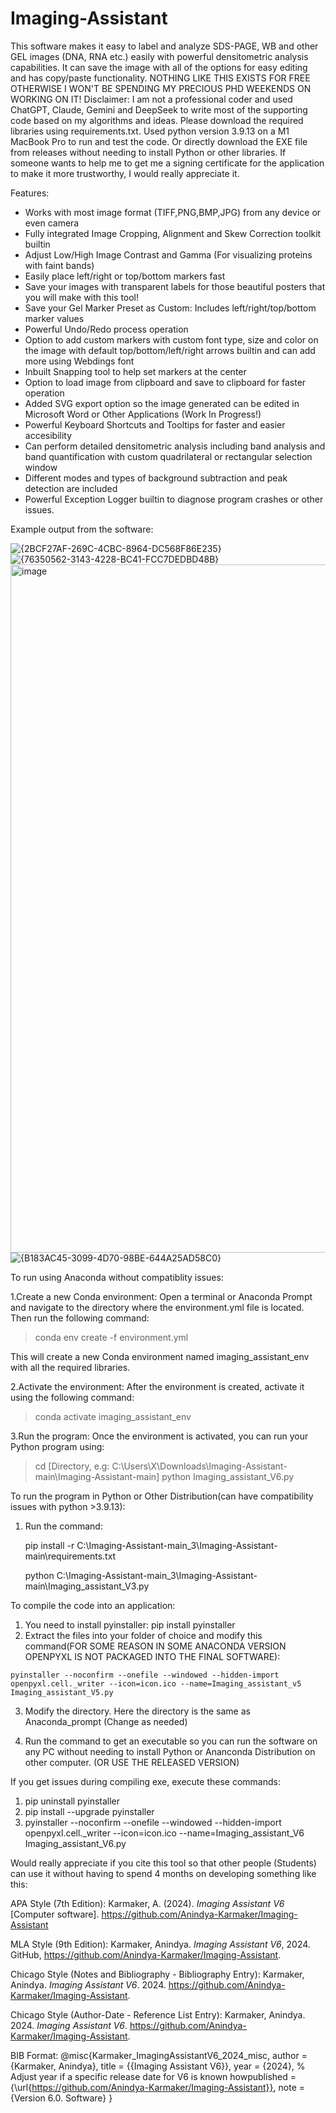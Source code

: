 # Imaging-Assistant
This software makes it easy to label and analyze SDS-PAGE, WB and other GEL images (DNA, RNA etc.) easily with powerful densitometric analysis capabilities. It can save the image with all of the options for easy editing and has copy/paste functionality. NOTHING LIKE THIS EXISTS FOR FREE OTHERWISE I WON'T BE SPENDING MY PRECIOUS PHD WEEKENDS ON WORKING ON IT! 
Disclaimer: I am not a professional coder and used ChatGPT, Claude, Gemini and DeepSeek to write most of the supporting code based on my algorithms and ideas. Please download the required libraries using requirements.txt. Used python version 3.9.13 on a M1 MacBook Pro to run and test the code. 
Or directly download the EXE file from releases without needing to install Python or other libraries. 
If someone wants to help me to get me a signing certificate for the application to make it more trustworthy, I would really appreciate it. 

Features:
* Works with most image format (TIFF,PNG,BMP,JPG) from any device or even camera
* Fully integrated Image Cropping, Alignment and Skew Correction toolkit builtin
* Adjust Low/High Image Contrast and Gamma (For visualizing proteins with faint bands)
* Easily place left/right or top/bottom markers fast
* Save your images with transparent labels for those beautiful posters that you will make with this tool!
* Save your Gel Marker Preset as Custom: Includes left/right/top/bottom marker values
* Powerful Undo/Redo process operation
* Option to add custom markers with custom font type, size and color on the image with default top/bottom/left/right arrows builtin and can add more using Webdings font
* Inbuilt Snapping tool to help set markers at the center
* Option to load image from clipboard and save to clipboard for faster operation
* Added SVG export option so the image generated can be edited in Microsoft Word or Other Applications (Work In Progress!)
* Powerful Keyboard Shortcuts and Tooltips for faster and easier accesibility
* Can perform detailed densitometric analysis including band analysis and band quantification with custom quadrilateral or rectangular selection window
* Different modes and types of background subtraction and peak detection are included
* Powerful Exception Logger builtin to diagnose program crashes or other issues.
  
Example output from the software:

![{2BCF27AF-269C-4CBC-8964-DC568F86E235}](https://github.com/user-attachments/assets/c7c616dd-b2a0-48d6-b3c4-30332668ae91)
![{76350562-3143-4228-BC41-FCC7DEDBD48B}](https://github.com/user-attachments/assets/3300fe4e-4b08-4ba3-8e17-8c83b8e0ba0b)
<img width="1101" alt="image" src="https://github.com/user-attachments/assets/549b2422-0697-447e-b724-5c84ffd606db" />
![{B183AC45-3099-4D70-98BE-644A25AD58C0}](https://github.com/user-attachments/assets/8e0d0603-501e-4428-875b-249eb3f6d99c)



To run using Anaconda without compatiblity issues:

1.Create a new Conda environment:
  Open a terminal or Anaconda Prompt and navigate to the directory where the environment.yml file is located. Then run the following command:
  
  >conda env create -f environment.yml

  This will create a new Conda environment named imaging_assistant_env with all the required libraries.

2.Activate the environment:
  After the environment is created, activate it using the following command:  
  
  >conda activate imaging_assistant_env

3.Run the program:
  Once the environment is activated, you can run your Python program using:
  >cd [Directory, e.g: C:\Users\X\Downloads\Imaging-Assistant-main\Imaging-Assistant-main\]
  >python Imaging_assistant_V6.py

To run the program in Python or Other Distribution(can have compatibility issues with python >3.9.13):

  1. Run the command:
     
     pip install -r C:\Imaging-Assistant-main_3\Imaging-Assistant-main\requirements.txt

     python C:\Imaging-Assistant-main_3\Imaging-Assistant-main\Imaging_assistant_V3.py

To compile the code into an application:
  1. You need to install pyinstaller: pip install pyinstaller
  2. Extract the files into your folder of choice and modify this command(FOR SOME REASON IN SOME ANACONDA VERSION OPENPYXL IS NOT PACKAGED INTO THE FINAL SOFTWARE):

    pyinstaller --noconfirm --onefile --windowed --hidden-import openpyxl.cell._writer --icon=icon.ico --name=Imaging_assistant_v5 Imaging_assistant_V5.py

  3. Modify the directory. Here the directory is the same as Anaconda_prompt (Change as needed)
    
  4. Run the command to get an executable so you can run the software on any PC without needing to install Python or Ananconda Distribution on other computer. (OR USE THE RELEASED VERSION)

If you get issues during compiling exe, execute these commands:
1. pip uninstall pyinstaller
2. pip install --upgrade pyinstaller
3. pyinstaller --noconfirm --onefile --windowed --hidden-import openpyxl.cell._writer --icon=icon.ico --name=Imaging_assistant_V6 Imaging_assistant_V6.py


Would really appreciate if you cite this tool so that other people (Students) can use it without having to spend 4 months on developing something like this:

APA Style (7th Edition):
Karmaker, A. (2024). _Imaging Assistant V6_ [Computer software]. https://github.com/Anindya-Karmaker/Imaging-Assistant

MLA Style (9th Edition):
Karmaker, Anindya. _Imaging Assistant V6_, 2024. GitHub, https://github.com/Anindya-Karmaker/Imaging-Assistant.

Chicago Style (Notes and Bibliography - Bibliography Entry):
Karmaker, Anindya. _Imaging Assistant V6_. 2024. https://github.com/Anindya-Karmaker/Imaging-Assistant.

Chicago Style (Author-Date - Reference List Entry):
Karmaker, Anindya. 2024. _Imaging Assistant V6_. https://github.com/Anindya-Karmaker/Imaging-Assistant.

BIB Format:
@misc{Karmaker_ImagingAssistantV6_2024_misc,
  author = {Karmaker, Anindya},
  title = {{Imaging Assistant V6}},
  year = {2024}, % Adjust year if a specific release date for V6 is known
  howpublished = {\url{https://github.com/Anindya-Karmaker/Imaging-Assistant}},
  note = {Version 6.0. Software} 
}

